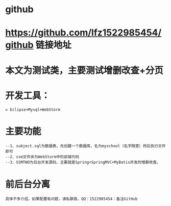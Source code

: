 # github
# https://github.com/lfz1522985454/github 链接地址
# 本文为测试类，主要测试增删改查+分页
# 开发工具：
    = Eclipse+Mysql+WebStorm
# 主要功能
    
    --1、subject.sql为数据表，先创建一个数据库，名为myschool（名字随意）然后执行文件即可
    --2、ssm文件夹为WebStorm中的前端代码
    --3、SSMTWO为后台开发源码，主要就是Spring+SpringMVC+MyBatis开发的增删改查。
    
# 前后台分离
    具体不多介绍，如果配置有问题，请私聊我，QQ：1522985454：备注GitHub
